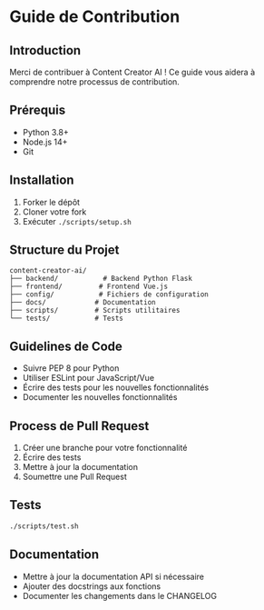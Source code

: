 # Guide de Contribution

## Introduction

Merci de contribuer à Content Creator AI ! Ce guide vous aidera à comprendre notre processus de contribution.

## Prérequis

- Python 3.8+
- Node.js 14+
- Git

## Installation

1. Forker le dépôt
2. Cloner votre fork
3. Exécuter `./scripts/setup.sh`

## Structure du Projet

```
content-creator-ai/
├── backend/           # Backend Python Flask
├── frontend/         # Frontend Vue.js
├── config/           # Fichiers de configuration
├── docs/            # Documentation
├── scripts/         # Scripts utilitaires
└── tests/           # Tests
```

## Guidelines de Code

- Suivre PEP 8 pour Python
- Utiliser ESLint pour JavaScript/Vue
- Écrire des tests pour les nouvelles fonctionnalités
- Documenter les nouvelles fonctionnalités

## Process de Pull Request

1. Créer une branche pour votre fonctionnalité
2. Écrire des tests
3. Mettre à jour la documentation
4. Soumettre une Pull Request

## Tests

```bash
./scripts/test.sh
```

## Documentation

- Mettre à jour la documentation API si nécessaire
- Ajouter des docstrings aux fonctions
- Documenter les changements dans le CHANGELOG
